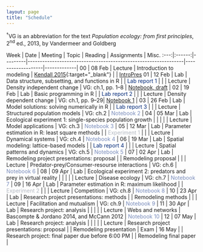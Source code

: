 ```yaml
---
layout: page
title: "Schedule"
---
```


<style>
.content {
  padding-top:    4rem;
  padding-bottom: 4rem;
}

@media (min-width: 48em) {
  .content {
    max-width: 50rem;
    margin-left: 16rem;
    margin-right: 2rem;
  }
}

@media (min-width: 64em) {
  .content {
    margin-left: 18rem;
    margin-right: 4rem;
  }
}
</style>

<sup>&#8224;</sup>VG is an abbreviation for the text *Population ecology: from first principles*, 2<sup>nd</sup> ed., 2013, by Vandermeer and Goldberg

Week |  Date  | Meeting |     Topic                                                      | Reading           | Assignments | Misc.
:---:|:------:|---------|----------------------------------------------------------------|-------------------|-------------|
00   | 08 Feb | Lecture | Introduction to modeling                                       | [Kendall 2015](http://onlinelibrary.wiley.com/doi/10.1890/14-2080.1/abstract){:target="_blank"}  | | [IntroPres](../Presentations/Lec1_Intro/)
01   | 12 Feb |   Lab   | Data structure, subsetting, and functions in R                 |                   | <span style="color:#002878">Lab report 1</span> |
     |        | Lecture | Density independent change                                     | VG: ch.1, pp. 1–8 | <span style="color:#788bbb">[Notebook, draft](../Assignments/Notebooks/Ch1_Notebook)</span> |
02   | 19 Feb |   Lab   | Basic programming in R                                         |                   | <span style="color:#002878">Lab report 2</span> |
     |        | Lecture | Density dependent change                                       | VG: ch.1, pp. 9–29| <span style="color:#788bbb">[Notebook 1](../Assignments/Notebooks/Ch1_Notebook)</span> |
03   | 26 Feb |   Lab   | Model solutions: solving numerically in R                      |                   | <span style="color:#002878">Lab report 3</span> |
     |        | Lecture | Structured population models                                   | VG: ch.2          | <span style="color:#788bbb">Notebook 2</span> |
04   | 05 Mar |   Lab   | Ecological experiment 1: single-species population growth      |                   | |
     |        | Lecture | Model applications                                             | VG: ch.3          | <span style="color:#788bbb">Notebook 3</span> |
05   | 12 Mar |   Lab   | Parameter estimation in R: least square methods                |                   | <span style="color:#b4b9c2">Experiment 1</span> |
     |        | Lecture | Dynamical systems                                              | VG: ch.4          | <span style="color:#788bbb">Notebook 4</span> |
06   | 19 Mar |   Lab   | Spatial modeling: lattice-based models                         |                   | <span style="color:#002878">Lab report 4</span> |
     |        | Lecture | Spatial patterns and dynamics                                  | VG: ch.5          | <span style="color:#788bbb">Notebook 5</span> |
07   | 02 Apr |   Lab   | Remodeling project presentations: proposal                     |                   | Remodeling proposal |
     |        | Lecture | Predator-prey/Consumer-resourse interactions                   | VG: ch.6          | <span style="color:#788bbb">Notebook 6</span> |
08   | 09 Apr |   Lab   | Ecological experiment 2: predators and prey in virtual reality |                   | |
     |        | Lecture | Disease ecology		           	                             | VG: ch.7          | <span style="color:#788bbb">Notebook 7</span> |
09   | 16 Apr |   Lab   | Parameter estimation in R: maximum likelihood                  |                   | <span style="color:#b4b9c2">Experiment 2</span> |
     |        | Lecture | Competition  				                                     | VG: ch.8          | <span style="color:#788bbb">Notebook 8</span> |
10   | 23 Apr |   Lab   | Research project presentations: methods                        |                   | Remodeling methods |
     |        | Lecture | Facilitation and mutualism                                     | VG: ch.9          | <span style="color:#788bbb">Notebook 9</span> |
11   | 30 Apr |   Lab   | Research project: analysis                                     |                   | |
     |        | Lecture | Webs and networks                        		                 | Bascompte & Jordano 2014, and McCann 2012              | <span style="color:#788bbb">Notebook 10</span> |
12   | 07 May |   Lab   | Research project: analysis                                     |                   | |
     |        | Lecture | Research project presentations: proposal                       |                   | Remodeling presentation |
Exam | 16 May |         | Research project: final paper due before 6:00 PM               |                   | Remodeling final paper |
